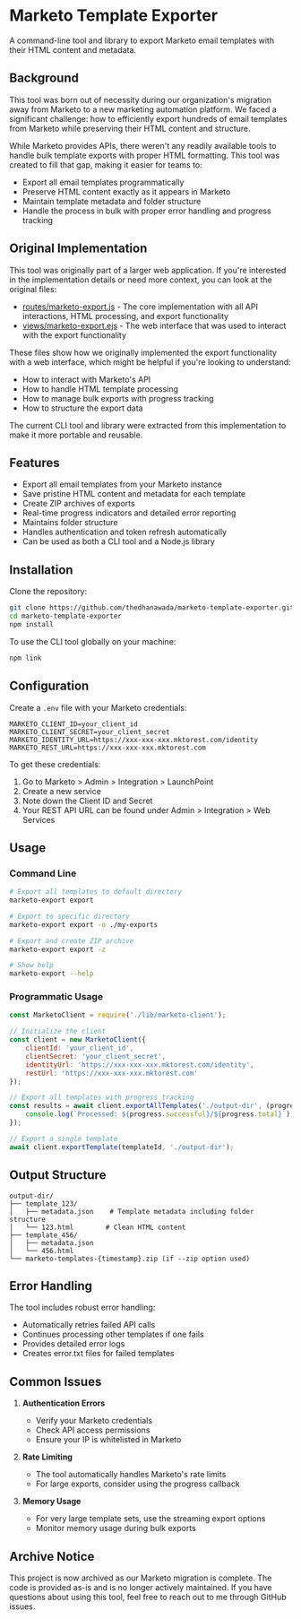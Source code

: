 # Marketo Template Exporter

A command-line tool and library to export Marketo email templates with their HTML content and metadata.

## Background

This tool was born out of necessity during our organization's migration away from Marketo to a new marketing automation platform. We faced a significant challenge: how to efficiently export hundreds of email templates from Marketo while preserving their HTML content and structure.

While Marketo provides APIs, there weren't any readily available tools to handle bulk template exports with proper HTML formatting. This tool was created to fill that gap, making it easier for teams to:
- Export all email templates programmatically
- Preserve HTML content exactly as it appears in Marketo
- Maintain template metadata and folder structure
- Handle the process in bulk with proper error handling and progress tracking

## Original Implementation

This tool was originally part of a larger web application. If you're interested in the implementation details or need more context, you can look at the original files:

- [routes/marketo-export.js](sf-connect-app/routes/marketo-export.js) - The core implementation with all API interactions, HTML processing, and export functionality
- [views/marketo-export.ejs](sf-connect-app/views/marketo-export.ejs) - The web interface that was used to interact with the export functionality

These files show how we originally implemented the export functionality with a web interface, which might be helpful if you're looking to understand:
- How to interact with Marketo's API
- How to handle HTML template processing
- How to manage bulk exports with progress tracking
- How to structure the export data

The current CLI tool and library were extracted from this implementation to make it more portable and reusable.

## Features

- Export all email templates from your Marketo instance
- Save pristine HTML content and metadata for each template
- Create ZIP archives of exports
- Real-time progress indicators and detailed error reporting
- Maintains folder structure
- Handles authentication and token refresh automatically
- Can be used as both a CLI tool and a Node.js library

## Installation

Clone the repository:
```bash
git clone https://github.com/thedhanawada/marketo-template-exporter.git
cd marketo-template-exporter
npm install
```

To use the CLI tool globally on your machine:
```bash
npm link
```

## Configuration

Create a `.env` file with your Marketo credentials:

```env
MARKETO_CLIENT_ID=your_client_id
MARKETO_CLIENT_SECRET=your_client_secret
MARKETO_IDENTITY_URL=https://xxx-xxx-xxx.mktorest.com/identity
MARKETO_REST_URL=https://xxx-xxx-xxx.mktorest.com
```

To get these credentials:
1. Go to Marketo > Admin > Integration > LaunchPoint
2. Create a new service
3. Note down the Client ID and Secret
4. Your REST API URL can be found under Admin > Integration > Web Services

## Usage

### Command Line

```bash
# Export all templates to default directory
marketo-export export

# Export to specific directory
marketo-export export -o ./my-exports

# Export and create ZIP archive
marketo-export export -z

# Show help
marketo-export --help
```

### Programmatic Usage

```javascript
const MarketoClient = require('./lib/marketo-client');

// Initialize the client
const client = new MarketoClient({
    clientId: 'your_client_id',
    clientSecret: 'your_client_secret',
    identityUrl: 'https://xxx-xxx-xxx.mktorest.com/identity',
    restUrl: 'https://xxx-xxx-xxx.mktorest.com'
});

// Export all templates with progress tracking
const results = await client.exportAllTemplates('./output-dir', (progress) => {
    console.log(`Processed: ${progress.successful}/${progress.total}`);
});

// Export a single template
await client.exportTemplate(templateId, './output-dir');
```

## Output Structure

```
output-dir/
├── template_123/
│   ├── metadata.json    # Template metadata including folder structure
│   └── 123.html        # Clean HTML content
├── template_456/
│   ├── metadata.json
│   └── 456.html
└── marketo-templates-{timestamp}.zip (if --zip option used)
```

## Error Handling

The tool includes robust error handling:
- Automatically retries failed API calls
- Continues processing other templates if one fails
- Provides detailed error logs
- Creates error.txt files for failed templates

## Common Issues

1. **Authentication Errors**
   - Verify your Marketo credentials
   - Check API access permissions
   - Ensure your IP is whitelisted in Marketo

2. **Rate Limiting**
   - The tool automatically handles Marketo's rate limits
   - For large exports, consider using the progress callback

3. **Memory Usage**
   - For very large template sets, use the streaming export options
   - Monitor memory usage during bulk exports

## Archive Notice

This project is now archived as our Marketo migration is complete. The code is provided as-is and is no longer actively maintained. If you have questions about using this tool, feel free to reach out to me through GitHub issues. 